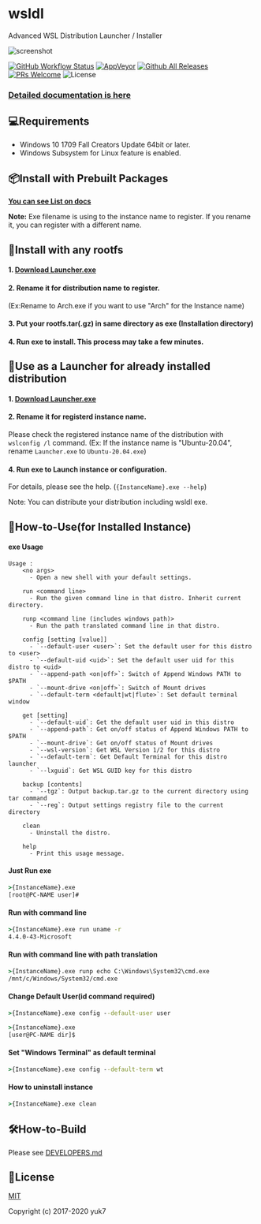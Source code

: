 # wsldl
Advanced WSL Distribution Launcher / Installer


![screenshot](https://raw.githubusercontent.com/wiki/yuk7/wsldl/img/Arch_Alpine_Cent.png)

[![GitHub Workflow Status](https://img.shields.io/github/workflow/status/yuk7/wsldl/Mingw-w64%20Cross%20CI?logo=GitHub&style=flat-square)](https://github.com/yuk7/wsldl/actions?query=workflow%3A%22Mingw-w64+Cross+CI%22)
[![AppVeyor](https://img.shields.io/appveyor/ci/yuk7/wsldl.svg?logo=AppVeyor&style=flat-square)](https://ci.appveyor.com/project/yuk7/wsldl)
[![Github All Releases](https://img.shields.io/github/downloads/yuk7/wsldl/total.svg?style=flat-square)](https://github.com/yuk7/wsldl/releases/latest)
[![PRs Welcome](https://img.shields.io/badge/PRs-welcome-brightgreen.svg?style=flat-square)](http://makeapullrequest.com)
![License](https://img.shields.io/github/license/yuk7/wsldl.svg?style=flat-square)


### [Detailed documentation is here](https://git.io/wsldl-doc)

## 💻Requirements
* Windows 10 1709 Fall Creators Update 64bit or later.
* Windows Subsystem for Linux feature is enabled.

## 📦Install with Prebuilt Packages
[**You can see List on docs**](https://wsldl-pg.github.io/docs/Using-wsldl/#distros)

**Note:**
Exe filename is using to the instance name to register.
If you rename it, you can register with a different name.


## 🔧Install with any rootfs
#### 1. [Download Launcher.exe](https://github.com/yuk7/wsldl/releases/latest)
#### 2. Rename it for distribution name to register.
(Ex:Rename to Arch.exe if you want to use "Arch" for the Instance name)
#### 3. Put your rootfs.tar(.gz) in same directory as exe (Installation directory)
#### 4. Run exe to install. This process may take a few minutes.

## 🔗Use as a Launcher for already installed distribution
#### 1. [Download Launcher.exe](https://github.com/yuk7/wsldl/releases/latest)
#### 2. Rename it for registerd instance name.
Please check the registered instance name of the distribution with `wslconfig /l` command.
(Ex: If the instance name is "Ubuntu-20.04", rename `Launcher.exe` to `Ubuntu-20.04.exe`)
#### 4. Run exe to Launch instance or configuration.
For details, please see the help. (`{InstanceName}.exe --help`)

Note: You can distribute your distribution including wsldl exe.

## 📝How-to-Use(for Installed Instance)
#### exe Usage
```
Usage :
    <no args>
      - Open a new shell with your default settings.

    run <command line>
      - Run the given command line in that distro. Inherit current directory.

    runp <command line (includes windows path)>
      - Run the path translated command line in that distro.

    config [setting [value]]
      - `--default-user <user>`: Set the default user for this distro to <user>
      - `--default-uid <uid>`: Set the default user uid for this distro to <uid>
      - `--append-path <on|off>`: Switch of Append Windows PATH to $PATH
      - `--mount-drive <on|off>`: Switch of Mount drives
      - `--default-term <default|wt|flute>`: Set default terminal window

    get [setting]
      - `--default-uid`: Get the default user uid in this distro
      - `--append-path`: Get on/off status of Append Windows PATH to $PATH
      - `--mount-drive`: Get on/off status of Mount drives
      - `--wsl-version`: Get WSL Version 1/2 for this distro
      - `--default-term`: Get Default Terminal for this distro launcher
      - `--lxguid`: Get WSL GUID key for this distro

    backup [contents]
      - `--tgz`: Output backup.tar.gz to the current directory using tar command
      - `--reg`: Output settings registry file to the current directory

    clean
      - Uninstall the distro.

    help
      - Print this usage message.
```


#### Just Run exe
```cmd
>{InstanceName}.exe
[root@PC-NAME user]#
```

#### Run with command line
```cmd
>{InstanceName}.exe run uname -r
4.4.0-43-Microsoft
```

#### Run with command line with path translation
```cmd
>{InstanceName}.exe runp echo C:\Windows\System32\cmd.exe
/mnt/c/Windows/System32/cmd.exe
```

#### Change Default User(id command required)
```cmd
>{InstanceName}.exe config --default-user user

>{InstanceName}.exe
[user@PC-NAME dir]$
```

#### Set "Windows Terminal" as default terminal
```cmd
>{InstanceName}.exe config --default-term wt
```

#### How to uninstall instance
```cmd
>{InstanceName}.exe clean

```

## 🛠How-to-Build
Please see [DEVELOPERS.md](https://github.com/yuk7/wsldl/blob/main/DEVELOPERS.md)

## 📄License
[MIT](https://github.com/yuk7/wsldl/blob/main/LICENSES.md)

Copyright (c) 2017-2020 yuk7
